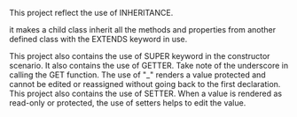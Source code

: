 This project reflect the use of INHERITANCE.

it makes a child class inherit all the methods and properties from another defined class with the EXTENDS keyword in use.

This project also contains the use of SUPER keyword in the constructor scenario.
It also contains the use of GETTER.
Take note of the underscore in calling the GET function. The use of "_" renders a value protected and cannot be edited or reassigned without going back to the first declaration.
This project also contains the use of SETTER.
When a value is rendered as read-only or protected, the use of setters helps to edit the value.
